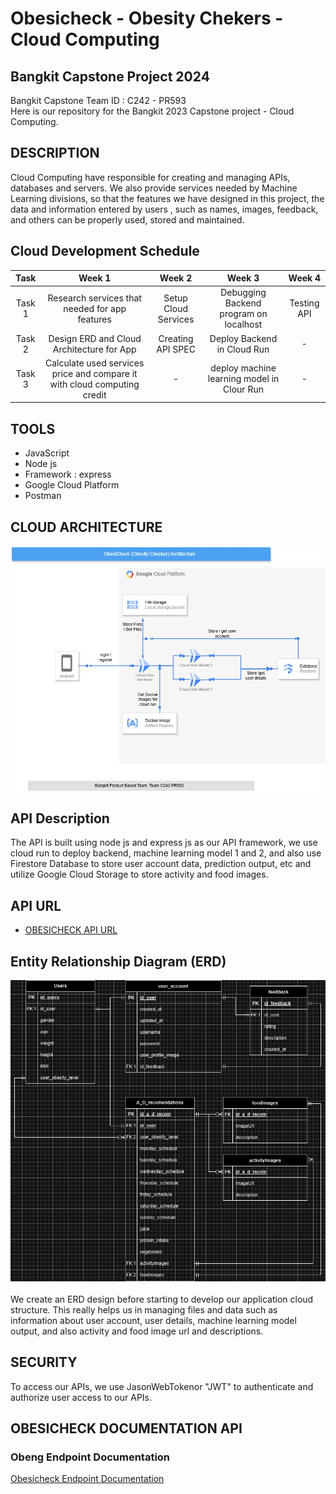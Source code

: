 # Obesicheck - Obesity Chekers - Cloud Computing
## Bangkit Capstone Project 2024

Bangkit Capstone Team ID : C242 - PR593 <br>
Here is our repository for the Bangkit 2023 Capstone project - Cloud Computing.

## DESCRIPTION
Cloud Computing have responsible for creating and managing APIs, databases and servers. We also provide services needed by Machine Learning divisions, so that the features we have designed in this project, the data and information entered by users , such as names, images, feedback, and others can be properly used, stored and maintained.

## Cloud Development Schedule
|  Task  |     Week 1     |       Week 2        |            Week 3          |           Week 4          |
| :----: | :------------: | :-----------------: | :------------------------: |:------------------------: |
| Task 1 | Research services that needed for app features   | Setup Cloud Services      | Debugging Backend program on localhost  | Testing API  |
| Task 2 | Design ERD and Cloud Architecture for App | Creating API SPEC | Deploy Backend in Cloud Run             | -             |
| Task 3 |       Calculate used services price and compare it with cloud computing credit       | - |     deploy machine learning model in Clour Run     |   -       |

## TOOLS
- JavaScript
- Node js
- Framework : express
- Google Cloud Platform
- Postman


## CLOUD ARCHITECTURE
![OsicheckCloudArchitecture](https://github.com/adrielgian99/Bangkit-Capstone-C242-PR593/blob/b936fe0b18f337f859c5d695fb800e414844927e/assets/Obesicheck%20cloud%20architecture.jpg)

## API Description
The API is built using node js and express js as our API framework, we use cloud run to deploy backend, machine learning model 1 and 2, and also use Firestore Database to store user account data, prediction output, etc and utilize Google Cloud Storage to store activity and food images.
<br>
## API URL
- [OBESICHECK API URL](https://obesicheck-api-714486790107.asia-southeast2.run.app/)<br>

## Entity Relationship Diagram (ERD)
![Entity Relationship Diagram (ERD)](https://github.com/adrielgian99/Bangkit-Capstone-C242-PR593/blob/37c7ca53545d8624956285487c6252d10b665478/assets/Obesicheck%20ERD-Page-1.jpg)
<br>
<br>
We create an ERD design before starting to develop our application cloud structure. This really helps us in managing files and data such as information about user account, user details, machine learning model output, and also activity and food image url and descriptions.

## SECURITY
To access our APIs, we use JasonWebTokenor "JWT" to authenticate and authorize user access to our APIs.

## <a name="docum"></a>OBESICHECK DOCUMENTATION API
### Obeng Endpoint Documentation 
[Obesicheck Endpoint Documentation](https://documenter.getpostman.com/view/31276058/2sAYBbdox5)
